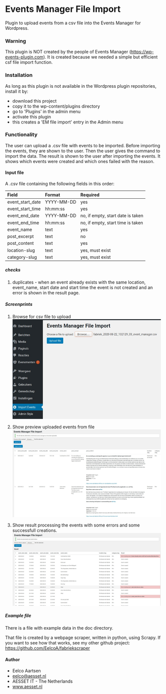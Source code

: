 # Events Manager File Import

Plugin to upload events from a csv file into the Events Manager for Wordpress.

### Warning
This plugin is NOT created by the people of Events Manager (https://wp-events-plugin.com). 
It is created because we needed a simple but efficient csf file import function.

### Installation
As long as this plugin is not available in the Wordpress plugin repositories, install it by:
 - download this project
 - copy it to the wp-content/plugins directory
 - go to 'Plugins' in the admin menu
 - activate this plugin
 - this creates a 'EM file import' entry in the Admin menu
 
### Functionality
The user can upload a .csv file with events to be imported. Before importing the events, 
they are shown to the user. Then the user gives the command to import the data. 
The result is shown to the user after importing the events. It shows which events were
created and which ones failed with the reason.

#### Input file
A .csv file containing the following fields in this order:

Field             | Format      | Required     |
| :---------------- | :---------- | :----------- |
| event_start_date  | YYYY-MM-DD  |  yes   |
| event_start_time  | hh:mm:ss    |  yes   |
| event_end_date    | YYYY-MM-DD  |  no, if empty, start date is taken |
| event_end_time    | hh:mm:ss    |  no, if empty, start time is taken |
| event_name        | text        |  yes   |
| post_excerpt      | text        |  no    |
| post_content      | text        |  yes   |
| location-slug     | text        |  yes, must exist   | 
| category-slug     | text        |  yes, must exist  |

##### checks
1) duplicates - when an event already exists with the same location, event_name, start date and start time the event is 
not created and an error is shown in the result page.

##### Screenprints

1) Browse for csv file to upload
![alt text](doc/img/event-manager-file-upload-img01_browse_for_csv_file.jpg)

2) Show preview uploaded events from file
![alt text](doc/img/event-manager-file-upload-img02_preview_uploaded_events_file.jpg)

3) Show result processing the events with some errors and some successfull creations.
![alt text](doc/img/event-manager-file-upload-img03_result_processing_with_some_errors.jpg)

##### Example file
There is a file with example data in the doc directory.

That file is created by a webpage scraper, written in python, using Scrapy. If you want to see how that works, see my other github project: https://github.com/EelcoA/fabriekscraper

    
#### Author
- Eelco Aartsen
- eelco@aesset.nl
- AESSET IT - The Netherlands
- www.aesset.nl




